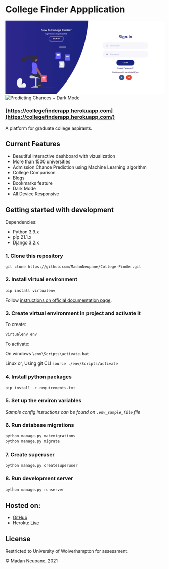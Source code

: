 # College Finder Appplication

![walkthrough](walkthrough.gif)
![Predicting Chances + Dark Mode](chance_prediction.gif)

### [https://collegefinderapp.herokuapp.com](https://collegefinderapp.herokuapp.com/)

A platform for graduate college aspirants.

## Current Features

- Beautiful interactive dashboard with vizualization
- More than 1500 universities
- Admission Chance Prediction using Machine Learning algorithm
- College Comparison
- Blogs
- Bookmarks feature
- Dark Mode
- All Device Responsive

## Getting started with development

Dependencies:

- Python 3.9.x
- pip 21.1.x
- Django 3.2.x

### 1. Clone this repository

```
git clone https://github.com/MadanNeupane/College-Finder.git
```

### 2. Install virtual environment

```bash
pip install virtualenv
```

Follow [instructions on official documentation page](https://virtualenv.pypa.io/en/latest/).

### 3. Create virtual environment in project and activate it

To create:

```bash
virtualenv env
```

To activate:

On windows `\env\Scripts\activate.bat`

Linux or, Using git CLI `source ./env/Scripts/activate`

### 4. Install python packages

```bash
pip install -r requirements.txt
```

### 5. Set up the environ variables

_Sample config instuctions can be found on `.env_sample_file` file_

### 6. Run database migrations

```bash
python manage.py makemigrations
python manage.py migrate
```

### 7. Create superuser

```bash
python manage.py createsuperuser
```

### 8. Run development server

```bash
python manage.py runserver
```

## Hosted on:

- [GitHub](https://github.com/MadanNeupane/College-Finder)
- Heroku: [Live](https://collegefinderapp.herokuapp.com/)

## License

Restricted to University of Wolverhampton for assessment.

© Madan Neupane, 2021

